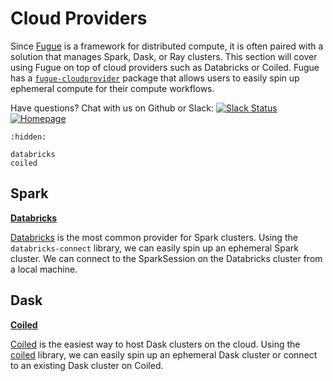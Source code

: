 # Cloud Providers

Since [Fugue](https://github.com/fugue-project/fugue) is a framework for distributed compute, it is often paired with a solution that manages Spark, Dask, or Ray clusters. This section will cover using Fugue on top of cloud providers such as Databricks or Coiled. Fugue has a [`fugue-cloudprovider`](https://github.com/fugue-project/fugue-cloudprovider) package that allows users to easily spin up ephemeral compute for their compute workflows.

Have questions? Chat with us on Github or Slack:
[![Slack Status](https://img.shields.io/badge/slack-join_chat-white.svg?logo=slack&style=social)](http://slack.fugue.ai)
[![Homepage](https://img.shields.io/badge/fugue-source--code-red?logo=github)](https://github.com/fugue-project/fugue)


```{toctree}
:hidden:

databricks
coiled
```

## Spark

**[Databricks](databricks.ipynb)**

[Databricks](https://www.databricks.com/) is the most common provider for Spark clusters. Using the `databricks-connect` library, we can easily spin up an ephemeral Spark cluster. We can connect to the SparkSession on the Databricks cluster from a local machine.

## Dask

**[Coiled](coiled.ipynb)**

[Coiled](https://coiled.io/) is the easiest way to host Dask clusters on the cloud. Using the [coiled](https://pypi.org/project/coiled/) library, we can easily spin up an ephemeral Dask cluster or connect to an existing Dask cluster on Coiled.